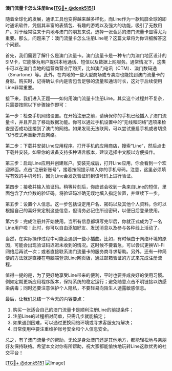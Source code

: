 **澳门流量卡怎么注册line[[TG💪+ @donk5151](https://t.me/s/donk5151)]**

随着全球化的发展，通讯工具也变得越来越多样化，而Line作为一款风靡全球的即时通讯软件，凭借其丰富的表情包、有趣的游戏以及强大的功能，吸引了无数用户。对于经常往来于内地与澳门的朋友来说，选择一张合适的澳门流量卡显得尤为重要。那么，问题来了：澳门流量卡怎么注册Line呢？这篇文章将为你详细解答这个问题。

首先，我们需要了解什么是澳门流量卡。澳门流量卡是一种专门为澳门地区设计的SIM卡，它能够为用户提供本地通话、短信以及数据上网服务。通常情况下，这类卡可以在澳门当地的运营商营业厅购买，比如澳门电讯（CTM）、澳门数码通（Smartone）等。此外，在内地的一些大型商场或专卖店也能找到澳门流量卡的身影。购买时，记得确认卡内是否包含足够的流量和通话时长，这对于后续使用Line非常重要。

接下来，我们进入正题——如何用澳门流量卡注册Line。其实这个过程并不复杂，只需要按照以下步骤操作即可：

第一步：检查手机网络设置。在开始注册之前，请确保你的手机已经插入了澳门流量卡，并且开启了移动数据功能。你可以通过手机设置中的“无线和网络”选项来检查是否成功连接到了澳门的网络。如果发现无法联网，可以尝试重启手机或者切换飞行模式再重新开启网络。

第二步：下载并安装Line应用程序。打开手机的应用商店，搜索“Line”，然后点击下载并安装。如果你的设备支持多种语言版本，建议选择中文版以方便操作。

第三步：启动Line应用并创建账户。安装完成后，打开Line应用，你会看到一个欢迎界面。点击“注册新账号”，接着按照提示输入你的手机号码。注意，这里必须填写有效的手机号码，因为Line会发送验证码到该号码上进行验证。

第四步：接收并输入验证码。稍等片刻后，你应该会收到一条来自Line的短信，里面包含了六位数的验证码。将验证码准确无误地填入指定位置，并继续下一步。

第五步：设置个人信息。这一步包括设定用户名、密码以及其他个人资料。你可以根据自己的喜好来定制这些信息，但请务必记住所设密码，以便日后登录使用。

第六步：完成注册并开始使用。当所有信息都填写完毕后，你就正式成为了一名Line用户啦！此时，你可以自由添加好友、发送消息以及参与各种线上活动了。

当然，在实际操作过程中可能会遇到一些小插曲。比如，有时候由于网络环境的原因，可能会出现验证码迟迟未收到的情况。这时候不要着急，可以尝试更换Wi-Fi网络后再试一次；或者直接联系澳门流量卡的服务商寻求帮助。另外，还有一种简便的方法就是直接在电脑端登录Line网页版，通过邮箱验证的方式来完成注册流程。

值得一提的是，为了更好地享受Line带来的便利，平时也要养成良好的使用习惯。例如定期更新应用程序版本，保持系统的稳定运行；避免随意点击不明链接以防感染病毒；同时还要注意保护个人隐私，不要轻易向陌生人透露敏感信息。

最后，让我们总结一下今天的内容要点：
1. 购买一张适合自己的澳门流量卡是顺利注册Line的前提条件；
2. 注册Line的过程相对简单，只需几步就能搞定；
3. 如果遇到困难，可以通过更换网络环境或寻求客服支持解决；
4. 日常使用中要注重维护账号安全和个人信息安全。

总之，有了澳门流量卡的帮助，无论是身处澳门还是其他地方，都能轻松地与亲朋好友保持联络。希望本文对你有所帮助，祝大家都能愉快地玩转Line这款优秀的社交平台！

[[TG💪+ @donk5151](https://t.me/s/donk5151) ![Image](https://i.postimg.cc/rwNCRYN7/Snipaste-2025-04-30-17-27-05.png)]